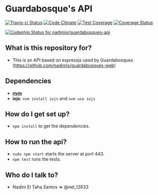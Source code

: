 # Guardabosque's API
[![Travis-ci Status](https://travis-ci.org/nadimix/guardabosques-api.svg?branch=master)](https://travis-ci.org/nadimix/guardabosques-api)
[![Code Climate](https://codeclimate.com/github/nadimix/guardabosques-api/badges/gpa.svg)](https://codeclimate.com/github/nadimix/guardabosques-api)
[![Test Coverage](https://codeclimate.com/github/nadimix/guardabosques-api/badges/coverage.svg)](https://codeclimate.com/github/nadimix/guardabosques-api/coverage)
[![Coverage Status](https://coveralls.io/repos/nadimix/guardabosques-api/badge.svg)](https://coveralls.io/r/nadimix/guardabosques-api)

[ ![Codeship Status for nadimix/guardabosques-api](https://codeship.com/projects/8afff490-ee91-0132-4781-4259ee048b3d/status?branch=master)](https://codeship.com/projects/84239)
## What is this repository for? ##
* This is an API based on expressjs used by Guardabosques (https://github.com/nadimix/guardabosques-web)

## Dependencies ##
* [**nvm**](https://github.com/creationix/nvm)
* **iojs**: `nvm install iojs` and `nvm use iojs`

## How do I get set up? ##
* `npm install` to get the dependencies.

## How to run the api? ##
* `sudo npm start` starts the server at port 443.
* `npm test` runs the tests.

## Who do I talk to? ##
* Nadim El Taha Santos => @nel_12633

